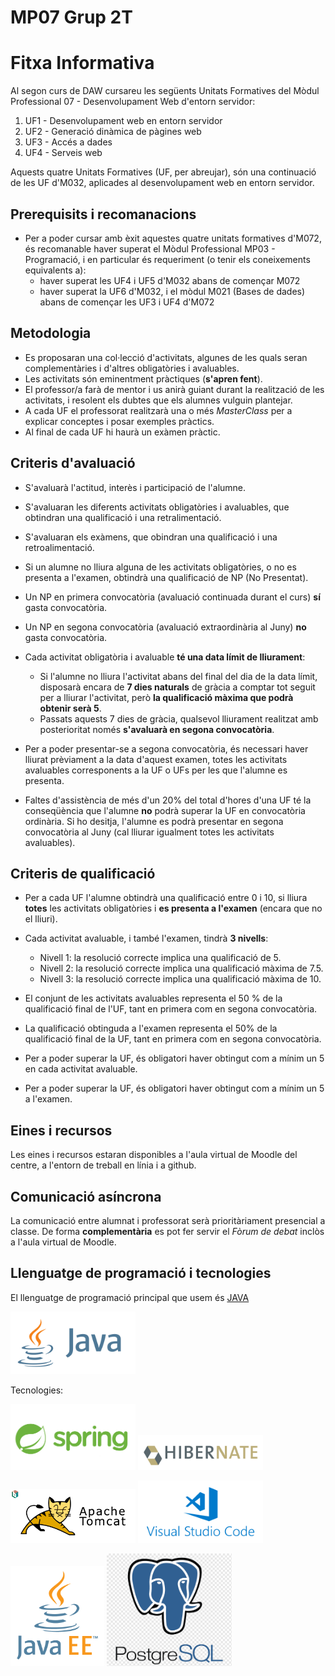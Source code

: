 # MP07 Grup 2T
# Fitxa Informativa

Al segon curs de DAW cursareu les següents Unitats Formatives del Mòdul Professional 07 - Desenvolupament Web d'entorn servidor:

1. UF1 - Desenvolupament web en entorn servidor
2. UF2 - Generació dinàmica de pàgines web
3. UF3 - Accés a dades
4. UF4 - Serveis web

Aquests quatre Unitats Formatives (UF, per abreujar), són una continuació de les UF d'M032, aplicades al desenvolupament web en entorn servidor.

## Prerequisits i recomanacions

- Per a poder cursar amb èxit aquestes quatre unitats formatives d'M072, és recomanable haver superat el Mòdul Professional MP03 - Programació, i en particular és requeriment (o tenir els coneixements equivalents a):
    * haver superat les UF4 i UF5 d'M032 abans de començar M072
    * haver superat la UF6 d'M032, i el mòdul M021 (Bases de dades) abans de començar les UF3 i UF4 d'M072


## Metodologia

- Es proposaran una col·lecció d'activitats, algunes de les quals seran complementàries i d'altres obligatòries i avaluables.
- Les activitats són eminentment pràctiques (**s'apren fent**).
- El professor/a farà de mentor i us anirà guiant durant la realització de les activitats, i resolent els dubtes que els alumnes vulguin plantejar.
- A cada UF el professorat realitzarà una o més _MasterClass_ per a explicar conceptes i posar exemples pràctics.
- Al final de cada UF hi haurà un exàmen pràctic.

## Criteris d'avaluació

- S'avaluarà l'actitud, interès i participació de l'alumne.
- S'avaluaran les diferents activitats obligatòries i avaluables, que obtindran una qualificació i una retralimentació.
- S'avaluaran els exàmens, que obindran una qualificació i una retroalimentació.
- Si un alumne no lliura alguna de les activitats obligatòries, o no es presenta a l'examen, obtindrà una qualificació de NP (No Presentat).
- Un NP en primera convocatòria (avaluació continuada durant el curs) **sí** gasta convocatòria.
- Un NP en segona convocatòria (avaluació extraordinària al Juny) **no** gasta convocatòria.
- Cada activitat obligatòria i avaluable **té una data límit de lliurament**: 

    * Si l'alumne no lliura l'activitat abans del final del dia de la data límit, disposarà encara de **7 dies naturals** de gràcia a comptar tot seguit per a lliurar l'activitat, però **la qualificació màxima que podrà obtenir serà 5**. 
    * Passats aquests 7 dies de gràcia, qualsevol lliurament realitzat amb posterioritat només **s'avaluarà en segona convocatòria**.


- Per a poder presentar-se a segona convocatòria, és necessari haver lliurat prèviament a la data d'aquest examen, totes les activitats avaluables corresponents a la UF o UFs per les que l'alumne es presenta.

- Faltes d'assistència de més d'un 20% del total d'hores d'una UF té la conseqüència que l'alumne **no** podrà superar la UF en convocatòria ordinària. Si ho desitja, l'alumne es podrà presentar en segona convocatòria al Juny (cal lliurar igualment totes les activitats avaluables).

## Criteris de qualificació

- Per a cada UF l'alumne obtindrà una qualificació entre 0 i 10, si lliura **totes** les activitats obligatòries i **es presenta a l'examen** (encara que no el lliuri).

- Cada activitat avaluable, i també l'examen, tindrà **3 nivells**:

    * Nivell 1: la resolució correcte implica una qualificació de 5.
    * Nivell 2: la resolució correcte implica una qualificació màxima de 7.5.
    * Nivell 3: la resolució correcte implica una qualificació màxima de 10.


- El conjunt de les activitats avaluables representa el 50 % de la qualificació final de l'UF, tant en primera com en segona convocatòria.

- La qualificació obtinguda a l'examen representa el 50% de la qualificació final de la UF, tant en primera com en segona convocatòria.

- Per a poder superar la UF, és obligatori haver obtingut com a mínim un 5 en cada activitat avaluable.

- Per a poder superar la UF, és obligatori haver obtingut com a mínim un 5 a l'examen.


## Eines i recursos

Les eines i recursos estaran disponibles a l'aula virtual de Moodle del centre, a l'entorn de treball en línia i a github.

## Comunicació asíncrona

La comunicació entre alumnat i professorat serà prioritàriament presencial a classe. De forma **complementària** es pot fer servir el _Fòrum de debat_ inclòs a l'aula virtual de Moodle.

## Llenguatge de programació i tecnologies

El llenguatge de programació principal que usem és 
[JAVA](https://ca.wikipedia.org/wiki/Java_(llenguatge_de_programaci%C3%B3))

<img src="./images/java_logo_icon.png" alt="java logo" width="200"/>


Tecnologies:

<img src="./images/spring-logo.png" alt="spring framework" width="200"/> <img src="./images/hibernate_logo.png" alt="hibernate" width="200"/>

 <img src="./images/tomcat-logo.png" alt="tomcat" width="200"/> <img src="./images/vscode-logo.png" alt="vscode" width="200"/>

<img src="./images/java-ee.png" alt="java ee" width="150"/> <img src="./images/postgresql-logo.png" alt="postgres" width="200"/>



